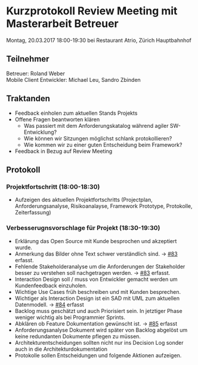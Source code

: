 # Kurzprotokoll Review Meeting mit Masterarbeit Betreuer

Montag, 20.03.2017 18:00-19:30 bei Restaurant Atrio, Zürich Hauptbahnhof

## Teilnehmer
Betreuer: Roland Weber  
Mobile Client Entwickler: Michael Leu, Sandro Zbinden

## Traktanden
- Feedback einholen zum aktuellen Stands Projekts
- Offene Fragen beantworten klären
 	- Was passiert mit dem Anforderungskatalog während agiler SW-Entwicklung?
 	- Wie können wir Sitzungen möglichst schlank protokollieren?
 	- Wie kommen wir zu einer guten Entscheidung beim Framework?
- Feedback in Bezug auf Review Meeting

## Protokoll

### Projektfortschritt (18:00-18:30)
- Aufzeigen des aktuellen Projektfortschritts (Projectplan, Anforderungsanalyse, Risikoanalayse, Framework Prototype, Protokolle, Zeiterfassung)


### Verbesserugnsvorschlage für Projekt (18:30-19:30)
- Erklärung das Open Source mit Kunde besprochen und akzeptiert wurde.
- Anmerkung das Bilder ohne Text schwer verständlich sind. → [#83](https://github.com/IMSmobile/app/issues/83) erfasst.
- Fehlende Stakeholderanalyse um die Anforderungen der Stakeholder besser zu verstehen soll nachgetragen werden. → [#83](https://github.com/IMSmobile/app/issues/83) erfasst.
- Interaction Design soll / muss von Entwickler gemacht werden um Kundenfeedback einzuholen.
- Wichtige Use Cases früh beschreiben und mit Kunden besprechen.
- Wichtiger als Interaction Design ist ein SAD mit UML zum aktuellen Datenmodell. → [#84](https://github.com/IMSmobile/app/issues/84) erfasst
- Backlog muss geschätzt und auch Priorisiert sein. In jetztiger Phase weniger wichtig als bei Programmier Sprints.
- Abklären ob Feature Dokumentation gewünscht ist. → [#85](https://github.com/IMSmobile/app/issues/85) erfasst
- Anforderungsanalyse Dokument wird später von Backlog abgelöst um keine redundanten Dokumente pflegen zu müssen.
- Architekturentscheidungen sollten nicht nur ins Decision Log sonder auch in die Architekturdokumentation
- Protokolle sollen Entscheidungen und folgende Aktionen aufzeigen.
